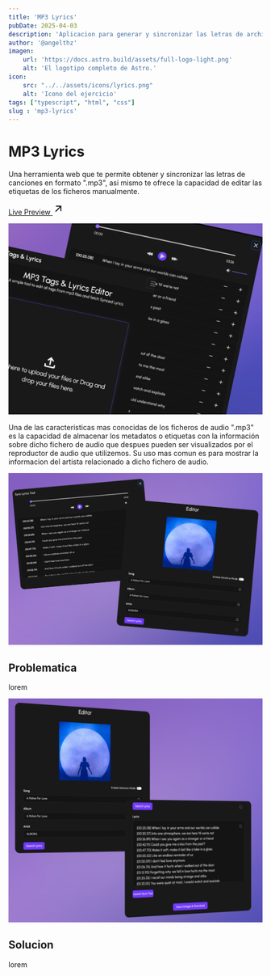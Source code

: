 ```yaml
---
title: 'MP3 Lyrics'
pubDate: 2025-04-03
description: 'Aplicacion para generar y sincronizar las letras de archivos de audio "mp3"'
author: '@angelthz'
imagen:
    url: 'https://docs.astro.build/assets/full-logo-light.png'
    alt: 'El logotipo completo de Astro.'
icon:
    src: "../../assets/icons/lyrics.png"
    alt: 'Icono del ejercicio'
tags: ["typescript", "html", "css"]
slug : 'mp3-lyrics'
---
```


# MP3 Lyrics

Una herramienta web que te permite obtener y sincronizar las letras de canciones en formato ".mp3", asi mismo te 
ofrece la capacidad de editar las etiquetas de los ficheros manualmente.

<a class="squared-button" href="https://mp3-lyrics.vercel.app/" target="_blank">
    <div>
        <span>Live Preview</span>
        <i><svg width="24"  height="24"  viewBox="0 0 24 24"  fill="none"  stroke="currentColor"  stroke-width="2"  stroke-linecap="round"  stroke-linejoin="round"  class="icon icon-tabler icons-tabler-outline icon-tabler-arrow-up-right"><title>Open Deploy</title><path stroke="none" d="M0 0h24v24H0z" fill="none"/><path d="M17 7l-10 10" /><path d="M8 7l9 0l0 9" /></svg></i>
    </div>
</a>

![Mp3 Lyrics Web Screenshoot](./images/mp3/mp3-1.png)

Una de las caracteristicas mas conocidas de los ficheros de audio ".mp3" es la capacidad de almacenar los metadatos
o etiquetas con la información sobre dicho fichero de audio que despues pueden ser visualizados por el reproductor de 
audio que utilizemos. Su uso mas comun es para mostrar la informacion del artista relacionado a dicho fichero de audio.

![Mp3 snapshoot dos](./images/mp3/mp3-3.png)

## Problematica

lorem

![Mp3 snapshoot dos](./images/mp3/mp3-4.png)


## Solucion

lorem